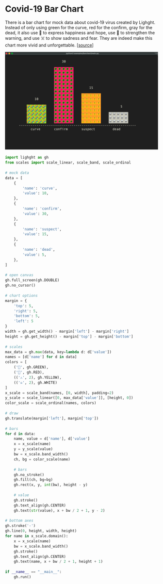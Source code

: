 # Covid-19 Bar Chart

There is a bar chart for mock data about covid-19 virus created by Lighght. Instead of only using green for the curve, red for the confirm, gray for the dead, it also use 🌈 to express happiness and hope, use 🦠 to strengthen the warning, and use ☠️ to show sadness and fear. They are indeed make this chart more vivid and unforgettable. [[source](../../examples/bar.py)]

![preview.md](https://raw.githubusercontent.com/charming-art/public-files/master/example_barchart.png)

```py
import lighght as gh
from scales import scale_linear, scale_band, scale_ordinal

# mock data
data = [
    {
        'name': 'curve',
        'value': 10,
    },
    {
        'name': 'confirm',
        'value': 30,
    },
    {
        'name': 'suspect',
        'value': 15,
    },
    {
        'name': 'dead',
        'value': 5,
    },
]

# open canvas
gh.full_screen(gh.DOUBLE)
gh.no_cursor()

# chart options
margin = {
    'top': 5,
    'right': 5,
    'bottom': 5,
    'left': 5
}
width = gh.get_width() - margin['left'] - margin['right']
height = gh.get_height() - margin['top'] - margin['bottom']

# scales
max_data = gh.max(data, key=lambda d: d['value'])
names = [d['name'] for d in data]
colors = [
    ('🌈', gh.GREEN),
    ('🦠', gh.RED),
    (('⚠️', 2), gh.YELLOW),
    (('☠️', 2), gh.WHITE)
]
x_scale = scale_band(names, [0, width], padding=2)
y_scale = scale_linear([0, max_data['value']], [height, 0])
color_scale = scale_ordinal(names, colors)

# draw
gh.translate(margin['left'], margin['top'])

# bars
for d in data:
    name, value = d['name'], d['value']
    x = x_scale(name)
    y = y_scale(value)
    bw = x_scale.band_width()
    ch, bg = color_scale(name)

    # bars
    gh.no_stroke()
    gh.fill(ch, bg=bg)
    gh.rect(x, y, int(bw), height - y)

    # value
    gh.stroke()
    gh.text_align(gh.CENTER)
    gh.text(str(value), x + bw / 2 + 1, y - 2)

# bottom axes
gh.stroke('-')
gh.line(0, height, width, height)
for name in x_scale.domain():
    x = x_scale(name)
    bw = x_scale.band_width()
    gh.stroke()
    gh.text_align(gh.CENTER)
    gh.text(name, x + bw / 2 + 1, height + 1)

if __name__ == "__main__":
    gh.run()
```
